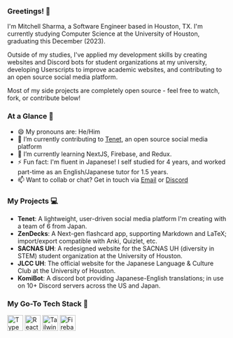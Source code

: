 ### Greetings! 👋

I'm Mitchell Sharma, a Software Engineer based in Houston, TX. I'm currently studying Computer Science at the University of Houston, graduating this December (2023).

Outside of my studies, I've applied my development skills by creating websites and Discord bots for student organizations at my university, developing Userscripts to improve academic websites, and contributing to an open source social media platform.  

Most of my side projects are completely open source - feel free to watch, fork, or contribute below!  
  
### At a Glance 👀  
- 😄 My pronouns are: He/Him  
- 🔭 I’m currently contributing to [Tenet](https://github.com/trishulaorg/tenet-legacy), an open source social media platform  
- 🌱 I’m currently learning NextJS, Firebase, and Redux.  
- ⚡ Fun fact: I'm fluent in Japanese! I self studied for 4 years, and worked part-time as an English/Japanese tutor for 1.5 years.  
- 📫 Want to collab or chat? Get in touch via [Email](mailto:sharmamitch+gh@gmail.com) or [Discord](https://discord.com/users/157610726326927361)  

### My Projects 💻
- **Tenet**: A lightweight, user-driven social media platform I'm creating with a team of 6 from Japan. 
- **ZenDecks**: A Next-gen flashcard app, supporting Markdown and LaTeX; import/export compatible with Anki, Quizlet, etc.
- **SACNAS UH**: A redesigned website for the SACNAS UH (diversity in STEM) student organization at the University of Houston.  
- **JLCC UH**: The official website for the Japanese Language & Culture Club at the University of Houston.
- **KomiBot**: A discord bot providing Japanese-English translations; in use on 10+ Discord servers across the US and Japan.

### My Go-To Tech Stack 🤩
<a href="https://www.typescriptlang.org/" target="_blank" rel="noreferrer"><img src="https://raw.githubusercontent.com/danielcranney/readme-generator/main/public/icons/skills/typescript-colored.svg" width="36" height="36" alt="TypeScript" /></a>
<a href="https://reactjs.org/" target="_blank" rel="noreferrer"><img src="https://raw.githubusercontent.com/danielcranney/readme-generator/main/public/icons/skills/react-colored.svg" width="36" height="36" alt="React" /></a>
<a href="https://tailwindcss.com/" target="_blank" rel="noreferrer"><img src="https://raw.githubusercontent.com/danielcranney/readme-generator/main/public/icons/skills/tailwindcss-colored.svg" width="36" height="36" alt="TailwindCSS" /></a>
<a href="https://firebase.google.com/" target="_blank" rel="noreferrer"><img src="https://raw.githubusercontent.com/danielcranney/readme-generator/main/public/icons/skills/firebase-colored.svg" width="36" height="36" alt="Firebase" /></a>
<!--
### GitHub Stats 📈
![Mitchell's GitHub stats](https://github-readme-stats.vercel.app/api?username=sharmamitchell&count_private=true&show_icons=true&hide=issues&hide_rank=true&card_width=350&theme=dark#gh-dark-mode-only)&nbsp; ![Top Languages](https://github-readme-stats.vercel.app/api/top-langs/?username=sharmamitchell&layout=compact&langs_count=6&theme=dark#gh-dark-mode-only)
-->
